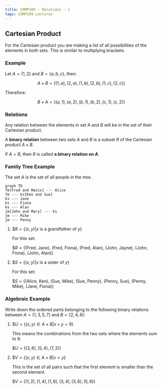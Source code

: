 ```yaml
---
title: COMP109 - Relations - 1
tags: COMP109 Lectures
---
```

## Cartesian Product
For the Cartesian product you are making a list of all possibilities of the elements in both sets. This is similar to multiplying brackets.

### Example
Let $A=\{1,2\}$ and $B=\{a,b,c\}$, then:

$$A\times B = \{(1,a),(2,a),(1,b),(2,b),(1,c),(2,c)\}$$

Therefore:

$$B\times A = \{(a,1),(a,2),(b,1),(b,2),(c,1),(c,2)\}$$

### Relations
Any relation between the elements in set $A$ and $B$ will be in the set of their Cartesian product.

A **binary relation** between two sets $A$ and $B$ is a subset $R$ of the Cartesian product $A\times B$.

If $A=B$, then $R$ is called **a binary relation on $A$**.

### Family Tree Example
The set $A$ is the set of all people in the tree.

```mermaid
graph TD
fm[Fred and Mavis] --- Alice
fm --- ks[Ken and Sue]
ks --- Jane
ks --- Fiona
ks --- Alan
jm[John and Mary] --- ks
jm --- Mike
jm --- Penny
```

1. \$$R=\{(x,y)\vert x\text{ is a grandfather of } y\}$

	For this set:

	\$$R=\{\text{(Fred, Jane), (Fred, Fiona), (Fred, Alan), (John, Jayne), (John, Fiona), (John, Alan)}\}$

2. \$$S=\{(x,y)\vert x\text{ is a sister of } y\}$

	For this set:

	\$$S=\{\text{(Alice, Ken), (Sue, Mike), (Sue, Penny), (Penny, Sue), (Penny, Mike), (Jane, Fiona)}\}$

### Algebraic Example
Write down the ordered parts belonging to the following binary relations between $A=\{1,3,5,7\}$ and $B=\{2,4,6\}:$

1. \$$U=\{(x,y)\in A\times B \vert x + y = 9\}$

	This means the combinations from the two sets where the elements sum to 9.

	\$$U=\{(3,6),(5,4),(7,2)\}$

2. \$$V=\{(x,y)\in A\times B \vert x < y \}$

	This is the set of all pairs such that the first element is smaller than the second element.

	\$$V=\{(1,2),(1,4),(1,6),(3,4),(3,6),(5,6)\}$
